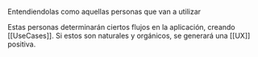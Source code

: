 Entendiendolas como aquellas personas que van a utilizar

Estas personas determinarán ciertos flujos en la aplicación, creando [[UseCases]]. Si estos son naturales y orgánicos, se generará una [[UX]] positiva.